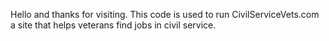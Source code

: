 Hello and thanks for visiting. This code is used to run CivilServiceVets.com a site that helps veterans find jobs in civil service.
